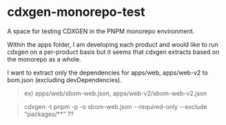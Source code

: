 # cdxgen-monorepo-test

A space for testing CDXGEN in the PNPM monorepo environment.

Within the apps folder, I am developing each product
and would like to run cdxgen on a per-product basis
but it seems that cdxgen extracts based on the monorepo as a whole.

I want to extract only the dependencies for apps/web, apps/web-v2 to bom.json (excluding devDependencies).

> ex) apps/web/sbom-web.json, apps/web-v2/sbom-web-v2.json

> cdxgen -t pnpm -p -o sbom-web.json --required-only --exclude "packages/**" ??